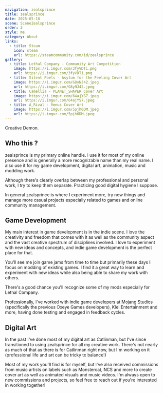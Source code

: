 ```yaml
---
navigation: zealsprince
title: zealsprince
date: 2025-05-18
scene: SceneZealsprince
order: 2
style: me
category: About
links:
  - title: Steam
    icon: steam
    url: https://steamcommunity.com/id/zealsprince
gallery:
  - title: Lethal Company - Community Art Competition
    image: https://i.imgur.com/3fyVDTi.png
    url: https://i.imgur.com/3fyVDTi.png
  - title: Silent Poets - Asylum for the Feeling Cover Art
    image: https://i.imgur.com/G8yNJ42.jpeg
    url: https://i.imgur.com/G8yNJ42.jpeg
  - title: Camellia - PLANET_SHAPER Cover Art
    image: https://i.imgur.com/64ajYS7.jpeg
    url: https://i.imgur.com/64ajYS7.jpeg
  - title: A_Rival - Venus Cover Art
    image: https://i.imgur.com/5pjh6DM.jpeg
    url: https://i.imgur.com/5pjh6DM.jpeg
---
```


Creative Demon.

## Who this ? ##

zealsprince is my primary online handle. I use it for most of my online presence and is generally a more recognizable name than my real name. I also use it for my game development, digital art, animation, music and modding work.

Although there's clearly overlap between my professional and personal work, I try to keep them separate. Practicing good digital hygiene I suppose.

In general zealsprince is where I experiment more, try new things and manage more casual projects especially related to games and online community management.

## Game Development ##

My main interest in game development is in the indie scene. I love the creativity and freedom that comes with it as well as the community aspect and the vast creative spectrum of disciplines involved. I love to experiment with new ideas and concepts, and indie game development is the perfect place for that.

You'll see me join game jams from time to time but primarily these days I focus on modding of existing games. I find it a great way to learn and experiment with new ideas while also being able to share my work with others.

There's a good chance you'll recognize some of my mods especially for Lethal Company.

Professionally, I've worked with indie game developers at Mojang Studios (specifically the previous Oxeye Games developers), Klei Entertainment and more, having done testing and engaged in feedback cycles.

## Digital Art ##

In the past I've done most of my digital art as Catlinman, but I've since transitioned to using zealsprince for all my creative work. There's not nearly as much of that as there is for Catlinman right now, but I'm working on it (professional life and art can be tricky to balance!)

Most of my work you'll find is for myself, but I've also received commissions from music artists on labels such as Monstercat, NCS and more to create cover art as well as animated visuals and music videos. I'm always open to new commissions and projects, so feel free to reach out if you're interested in working together!
